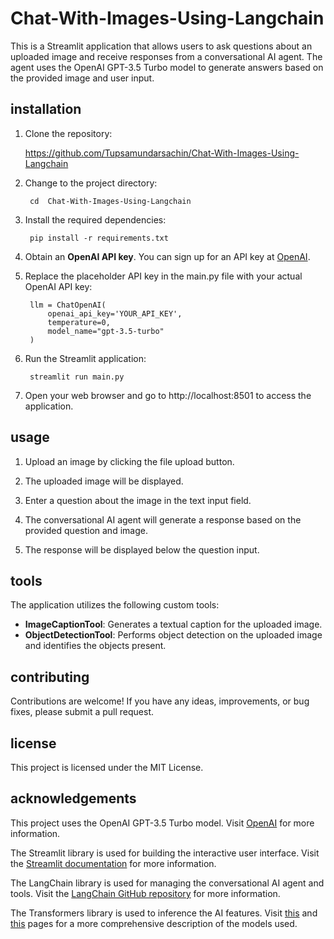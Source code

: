 # Chat-With-Images-Using-Langchain



This is a Streamlit application that allows users to ask questions about an uploaded image and receive responses from a conversational AI agent. The agent uses the OpenAI GPT-3.5 Turbo model to generate answers based on the provided image and user input.

## installation

1. Clone the repository:

     https://github.com/Tupsamundarsachin/Chat-With-Images-Using-Langchain   
        
2. Change to the project directory:

        cd  Chat-With-Images-Using-Langchain
        
3. Install the required dependencies:

        pip install -r requirements.txt

4. Obtain an **OpenAI API key**. You can sign up for an API key at [OpenAI](https://platform.openai.com).

5. Replace the placeholder API key in the main.py file with your actual OpenAI API key:

        llm = ChatOpenAI(
            openai_api_key='YOUR_API_KEY',
            temperature=0,
            model_name="gpt-3.5-turbo"
        )

6. Run the Streamlit application:

        streamlit run main.py

7. Open your web browser and go to http://localhost:8501 to access the application.

## usage

1. Upload an image by clicking the file upload button.

2. The uploaded image will be displayed.

3. Enter a question about the image in the text input field.

4. The conversational AI agent will generate a response based on the provided question and image.

5. The response will be displayed below the question input.

## tools

The application utilizes the following custom tools:

- **ImageCaptionTool**: Generates a textual caption for the uploaded image.
- **ObjectDetectionTool**: Performs object detection on the uploaded image and identifies the objects present.

## contributing

Contributions are welcome! If you have any ideas, improvements, or bug fixes, please submit a pull request.

## license

This project is licensed under the MIT License.

## acknowledgements

This project uses the OpenAI GPT-3.5 Turbo model. Visit [OpenAI](https://openai.com/) for more information.

The Streamlit library is used for building the interactive user interface. Visit the [Streamlit documentation](https://docs.streamlit.io/) for more information.

The LangChain library is used for managing the conversational AI agent and tools. Visit the [LangChain GitHub repository](https://github.com/hwchase17/langchain) for more information.
    
The Transformers library is used to inference the AI features. Visit [this](https://huggingface.co/Salesforce/blip-image-captioning-large) and [this](https://huggingface.co/facebook/detr-resnet-50) pages for a more comprehensive description of the models used.
